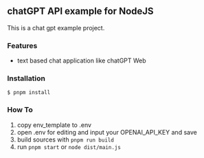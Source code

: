 ## chatGPT API example for NodeJS  

This is a chat gpt example project.

### Features
- text based chat application like chatGPT Web

### Installation
```shell
$ pnpm install
```

### How To
1. copy env_template to .env
2. open .env for editing and input your OPENAI_API_KEY and save
3. build sources with `pnpm run build`
4. run `pnpm start` or `node dist/main.js`

